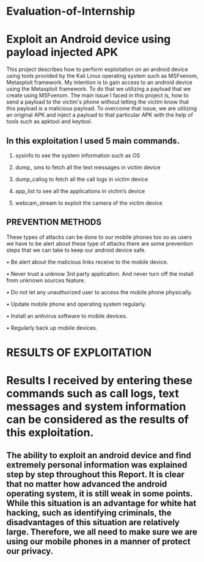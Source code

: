 # Evaluation-of-Internship

# Exploit an Android device using payload injected APK


This project describes how to perform exploitation on an android device using tools provided by the Kali Linux operating system such as MSFvenom, Metasploit framework. My intention is to gain access to an android device using the Metasploit framework. To do that we utilizing a payload that we create using MSFvenom. The main issue I faced in this project is, how to send a payload to the victim's phone without letting the victim know that this payload is a malicious payload. To overcome that issue, we are utilizing an original APK and inject a payload to that particular APK with the help of tools such as apktool and keytool.



## In this exploitation I used 5 main commands.

1.	sysinfo to see the system information such as OS

2.	dump_ sms to fetch all the text messages in victim device

3.	dump_callog to fetch all the call logs in victim device

4.	app_list to see all the applications in victim’s device

5.	webcam_stream to exploit the camera of the victim device




## PREVENTION METHODS


These types of attacks can be done to our mobile phones too so as users we have to be alert about these type of attacks there are some prevention steps that we can take to keep our android device safe.



•	Be alert about the malicious links receive to the mobile device.

•	Never trust a unknow 3rd party application. And never turn off the install from unknown sources feature.


•	Do not let any unauthorized user to access the mobile phone physically.

•	Update mobile phone and operating system regularly.

•	Install an antivirus software to mobile devices.

•	Regularly back up mobile devices.




# RESULTS OF EXPLOITATION

# Results I received by entering these commands such as call logs, text messages and system information can be considered as the results of this exploitation.

## The ability to exploit an android device and find extremely personal information was explained step by step throughout this Report. It is clear that no matter how advanced the android operating system, it is still weak in some points. While this situation is an advantage for white hat hacking, such as identifying criminals, the disadvantages of this situation are relatively large. Therefore, we all need to make sure we are using our mobile phones in a manner of protect our privacy.

